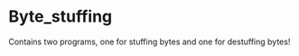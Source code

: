 Byte_stuffing
=============

Contains two programs, one for stuffing bytes and one for destuffing bytes!
